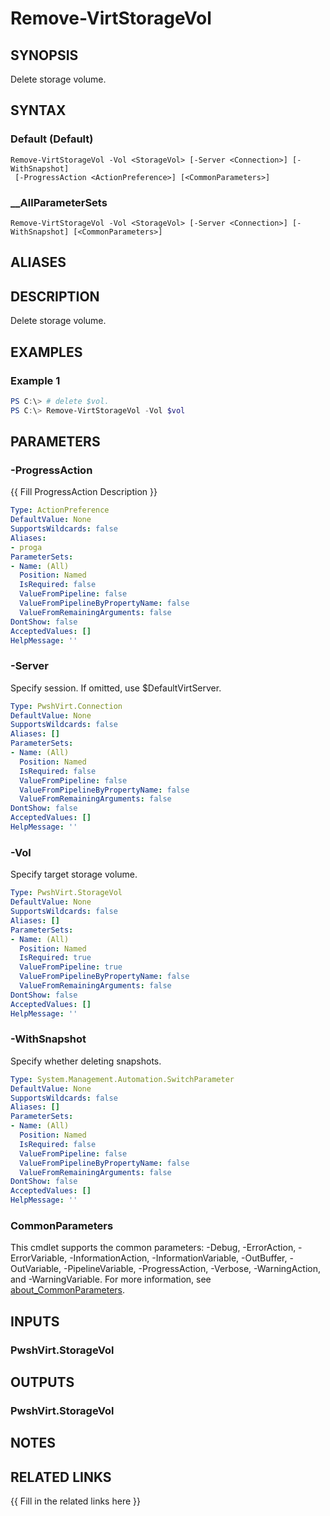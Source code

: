 ﻿---
document type: cmdlet
external help file: PwshVirt.dll-Help.xml
HelpUri: 
ms.date: 07/27/2025
PlatyPS schema version: 2024-05-01
---

# Remove-VirtStorageVol

## SYNOPSIS

Delete storage volume.

## SYNTAX

### Default (Default)

```
Remove-VirtStorageVol -Vol <StorageVol> [-Server <Connection>] [-WithSnapshot]
 [-ProgressAction <ActionPreference>] [<CommonParameters>]
```

### __AllParameterSets

```
Remove-VirtStorageVol -Vol <StorageVol> [-Server <Connection>] [-WithSnapshot] [<CommonParameters>]
```

## ALIASES

## DESCRIPTION

Delete storage volume.

## EXAMPLES

### Example 1

```powershell
PS C:\> # delete $vol.
PS C:\> Remove-VirtStorageVol -Vol $vol
```

## PARAMETERS

### -ProgressAction

{{ Fill ProgressAction Description }}

```yaml
Type: ActionPreference
DefaultValue: None
SupportsWildcards: false
Aliases:
- proga
ParameterSets:
- Name: (All)
  Position: Named
  IsRequired: false
  ValueFromPipeline: false
  ValueFromPipelineByPropertyName: false
  ValueFromRemainingArguments: false
DontShow: false
AcceptedValues: []
HelpMessage: ''
```

### -Server

Specify session.
If omitted, use $DefaultVirtServer.

```yaml
Type: PwshVirt.Connection
DefaultValue: None
SupportsWildcards: false
Aliases: []
ParameterSets:
- Name: (All)
  Position: Named
  IsRequired: false
  ValueFromPipeline: false
  ValueFromPipelineByPropertyName: false
  ValueFromRemainingArguments: false
DontShow: false
AcceptedValues: []
HelpMessage: ''
```

### -Vol

Specify target storage volume.

```yaml
Type: PwshVirt.StorageVol
DefaultValue: None
SupportsWildcards: false
Aliases: []
ParameterSets:
- Name: (All)
  Position: Named
  IsRequired: true
  ValueFromPipeline: true
  ValueFromPipelineByPropertyName: false
  ValueFromRemainingArguments: false
DontShow: false
AcceptedValues: []
HelpMessage: ''
```

### -WithSnapshot

Specify whether deleting snapshots.

```yaml
Type: System.Management.Automation.SwitchParameter
DefaultValue: None
SupportsWildcards: false
Aliases: []
ParameterSets:
- Name: (All)
  Position: Named
  IsRequired: false
  ValueFromPipeline: false
  ValueFromPipelineByPropertyName: false
  ValueFromRemainingArguments: false
DontShow: false
AcceptedValues: []
HelpMessage: ''
```

### CommonParameters

This cmdlet supports the common parameters: -Debug, -ErrorAction, -ErrorVariable,
-InformationAction, -InformationVariable, -OutBuffer, -OutVariable, -PipelineVariable,
-ProgressAction, -Verbose, -WarningAction, and -WarningVariable. For more information, see
[about_CommonParameters](https://go.microsoft.com/fwlink/?LinkID=113216).

## INPUTS

### PwshVirt.StorageVol

## OUTPUTS

### PwshVirt.StorageVol

## NOTES

## RELATED LINKS

{{ Fill in the related links here }}


